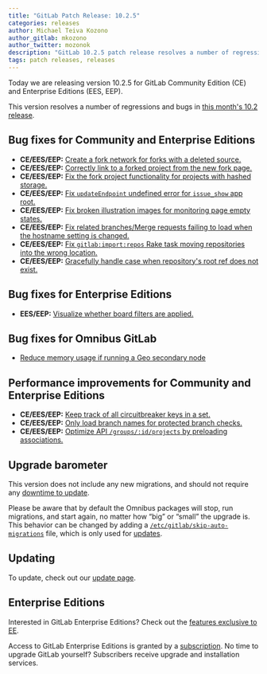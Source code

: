 ```yaml
---
title: "GitLab Patch Release: 10.2.5"
categories: releases
author: Michael Teiva Kozono
author_gitlab: mkozono
author_twitter: mozonok
description: "GitLab 10.2.5 patch release resolves a number of regressions and bugs in 10.2.4"
tags: patch releases, releases
---
```


Today we are releasing version 10.2.5 for GitLab Community Edition (CE) and Enterprise Editions (EES, EEP).

This version resolves a number of regressions and bugs in
[this month's 10.2 release](/releases/2017/11/22/gitlab-10-2-released/).

<!-- more -->

## Bug fixes for Community and Enterprise Editions

- **CE/EES/EEP:** [Create a fork network for forks with a deleted source.][!15595]
- **CE/EES/EEP:** [Correctly link to a forked project from the new fork page.][!15653]
- **CE/EES/EEP:** [Fix the fork project functionality for projects with hashed storage.][!15671]
- **CE/EES/EEP:** [Fix `updateEndpoint` undefined error for `issue_show` app root.][!15698]
- **CE/EES/EEP:** [Fix broken illustration images for monitoring page empty states.][!15889]
- **CE/EES/EEP:** [Fix related branches/Merge requests failing to load when the hostname setting is changed.][!15735]
- **CE/EES/EEP:** [Fix `gitlab:import:repos` Rake task moving repositories into the wrong location.][!15823]
- **CE/EES/EEP:** [Gracefully handle case when repository's root ref does not exist.][!15678]

## Bug fixes for Enterprise Editions

- **EES/EEP:** [Visualize whether board filters are applied.][gitlab-ee!3499]

## Bug fixes for Omnibus GitLab

- [Reduce memory usage if running a Geo secondary node][omnibus-gitlab!2084]

## Performance improvements for Community and Enterprise Editions

- **CE/EES/EEP:** [Keep track of all circuitbreaker keys in a set.][!15613]
- **CE/EES/EEP:** [Only load branch names for protected branch checks.][!15629]
- **CE/EES/EEP:** [Optimize API `/groups/:id/projects` by preloading associations.][!15475]

[!15595]: https://gitlab.com/gitlab-org/gitlab-ce/merge_requests/15595
[!15653]: https://gitlab.com/gitlab-org/gitlab-ce/merge_requests/15653
[!15671]: https://gitlab.com/gitlab-org/gitlab-ce/merge_requests/15671
[!15698]: https://gitlab.com/gitlab-org/gitlab-ce/merge_requests/15698
[!15889]: https://gitlab.com/gitlab-org/gitlab-ce/merge_requests/15889
[!15613]: https://gitlab.com/gitlab-org/gitlab-ce/merge_requests/15613
[!15735]: https://gitlab.com/gitlab-org/gitlab-ce/merge_requests/15735
[!15823]: https://gitlab.com/gitlab-org/gitlab-ce/merge_requests/15823
[!15678]: https://gitlab.com/gitlab-org/gitlab-ce/merge_requests/15678
[!15629]: https://gitlab.com/gitlab-org/gitlab-ce/merge_requests/15629
[!15475]: https://gitlab.com/gitlab-org/gitlab-ce/merge_requests/15475
[gitlab-ee!3499]: https://gitlab.com/gitlab-org/gitlab-ee/merge_requests/3499
[omnibus-gitlab!2084]: https://gitlab.com/gitlab-org/omnibus-gitlab/merge_requests/2084

## Upgrade barometer

This version does not include any new migrations, and should not require any
[downtime to update](https://docs.gitlab.com/ee/update/#upgrading-without-downtime).

Please be aware that by default the Omnibus packages will stop, run migrations,
and start again, no matter how “big” or “small” the upgrade is. This behavior
can be changed by adding a [`/etc/gitlab/skip-auto-migrations`](http://docs.gitlab.com/omnibus/update/README.html) file,
which is only used for [updates](https://docs.gitlab.com/omnibus/update/README.html).

## Updating

To update, check out our [update page](/update/).

## Enterprise Editions

Interested in GitLab Enterprise Editions? Check out the [features exclusive to
EE](/pricing/).

Access to GitLab Enterprise Editions is granted by a [subscription](/stages-devops-lifecycle/).
No time to upgrade GitLab yourself? Subscribers receive upgrade and installation
services.
